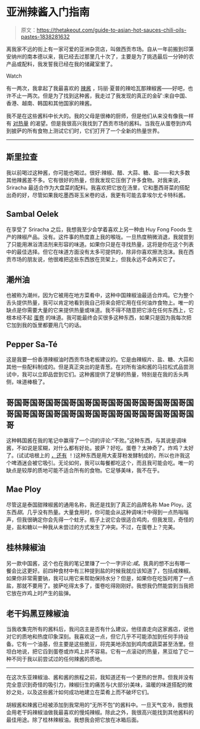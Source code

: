 # 亚洲辣酱入门指南

> 原文：<https://thetakeout.com/guide-to-asian-hot-sauces-chili-oils-pastes-1838281632>

离我家不远的街上有一家可爱的亚洲杂货店，叫做西贡市场。自从一年前搬到印第安纳州的南本德以来，我已经去过那里几十次了，主要是为了挑选最后一分钟的农产品或配料，我发誓我已经在我的储藏室里了。

Watch

有一两次，我拿起了我最喜欢的 [辣酱](https://thetakeout.com/r-hotsauce-reddit-sweetest-spiciest-corner-hot-sauce-1832732480) ，玛丽·夏普的辣哈瓦那辣椒酱——好吧，也许不止一两次。但是为了找到这种酱，我走过了我发现的真正的金矿:来自中国、香港、越南、韩国和其他国家的辣酱。

我不是在这些酱料中长大的。我的父母是很棒的厨师，但是他们从来没有像我一样有 [对热量](https://thetakeout.com/tips-on-how-to-make-your-own-hot-sauce-1833783650) 的渴望。但是我很高兴我找到了西贡市场的酱料。当我在从蛋卷到炸鸡到披萨的所有食物上测试它们时，它们打开了一个全新的热量世界。

* * *

## 斯里拉查

我以前喝过这种酱，你可能也喝过。很好:辣椒、醋、大蒜、糖、盐——和大多数其他辣酱差不多。它有很好的热量，但我发现它压倒了许多食物。对我来说，Sriracha 最适合作为大盘菜的配料。我喜欢把它放在汤里，它和墨西哥菜的搭配出奇的好，尽管如果我吃墨西哥玉米卷的话，我更有可能去拿埃尔尤卡特科酱。

## Sambal Oelek

在享受了 Sriracha 之后，我想我至少会学着喜欢上另一种由 Huy Fong Foods 生产的辣椒产品。没有。这件事的热度直上我的喉咙。一旦热度稍微消退，我就尝到了只能用淋浴清洁剂来形容的味道。如果你只是在寻找热量，这将是你在这个列表中的最佳选择。但它在味道方面没有太多可提供的，除非你喜欢擦洗泡沫。我在西贡市场的朋友说，他很难把这些东西放在货架上，但我永远不会再买它了。

## 潮州油

也被称为潮州，因为它被用在地方菜肴中，这种中国辣椒油最适合炸鸡。它为整个舌头提供热量，我可以肯定地看到我自己将来会把它用在任何油炸食物上。唯一的缺点是你需要大量的它来提供热量或味道。我不得不随意把它涂在任何东西上，它根本经不起 [蛋卷](https://thetakeout.com/asian-egg-rolls-cha-gio-spring-rolls-lumpia-1826717513) 的味道。我可能最终会买很多这种东西，如果只是因为我每次把它加到我的饭里都要用几勺的话。

## Pepper Sa-Té

这是我要一份香港辣椒油时西贡市场老板建议的。它是由辣椒片、盐、糖、大蒜和其他一些配料制成的。但是真正突出的是青葱。在对所有油和酱的马拉松式品尝测试中，我可以立即品尝到它们。这种酱提供了足够的热量，特别是在我的舌头两侧，味道棒极了。

## 哥国哥国哥国哥国哥国哥国哥国哥国哥国哥国哥国哥国哥国哥国哥国哥国哥国哥国哥国哥国哥国哥国哥国哥国哥

这种韩国酱在我的笔记中赢得了一个词的评论:“不败。”这种东西，与其说是调味酱，不如说是浆糊，对什么都有好处。披萨？好吃。蛋卷？太神奇了。炸鸡？太好了。(试试培根上的 [，还有](https://thetakeout.com/recipe-korean-gochujang-bacon-1834095013) ！)这种东西是用大麦芽粉发酵制成的，所以也许我这个啤酒迷会被它吸引。无论如何，我可以每餐都吃这个，而且我可能会吃。唯一的缺点是较厚的质地可能不适合所有的食物。它足够美味，我不在乎。

## Mae Ploy

尽管这是泰国甜辣椒酱的通用名称，我还是找到了真正的品牌名称 Mae Ploy。这东西*甜*。几乎没有热量。大量食用时，你可能会从这种调味汁中得到一点热嗡嗡声，但我很确定你会先得一个蛀牙。瓶子上说它会很适合鸡肉，但我发现，奇怪的是，盐和糖以一种我从未尝过的方式发生了冲突。不过，在蛋卷上？完美。

## 桂林辣椒油

另一款中国酱，这个也在我的笔记里赚了一个一字评论:*咸*。我真的想不出有哪一餐会比这更好。前四种食材中有三种提到盐的时候我就应该知道了，包括咸辣椒。如果你非常需要钠，我可以用它来帮助保持水分？但是，如果你在吃饭时用了一点盐，那就不要用了。披萨吃得太多了，蛋卷吃得刚刚好。我想我仍然能尝到当我把它放在炸鸡上时产生的盐弹。

## 老干妈黑豆辣椒油

当我收集完所有的酱料后，我问店主是否有什么建议。他径直走向这家酱店，说他对它的质地和热度印象深刻。我喜欢这一点，但它几乎不可能添加到任何手持设备。它有一个油基，但主要是这些脆豆，将完美地添加到鸡肉或蔬菜甚至汤里。但坦白地说，把它舀到蛋卷或炸鸡上并不容易。它有一点滚动的热量，黑豆给了它一种不同于我以前尝试过的任何辣酱的质地。

* * *

在这次东亚辣椒油、酱和酱的旅程之前，我知道还有一个更热的世界。但我并没有完全意识到奇怪的吸引力，辣椒衍生的痛苦与(大部分)美味，温暖的味道搭配的微妙之处，以及这些酱汁如何成功地建立在菜肴上而不破坏它们。

胡椒酱和辣酱已经被添加到我常用的“无所不包”的酱料中。一旦天气变冷，我想我会用老干妈辣椒油做我最喜欢的慢炖辣椒。除此之外，我很高兴能找到其他酱料的最佳用途。除了桂林辣椒油。我想我会把它放在冰箱后面。